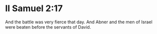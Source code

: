# II Samuel 2:17

And the battle was very fierce that day. And Abner and the men of Israel were beaten before the servants of David.
